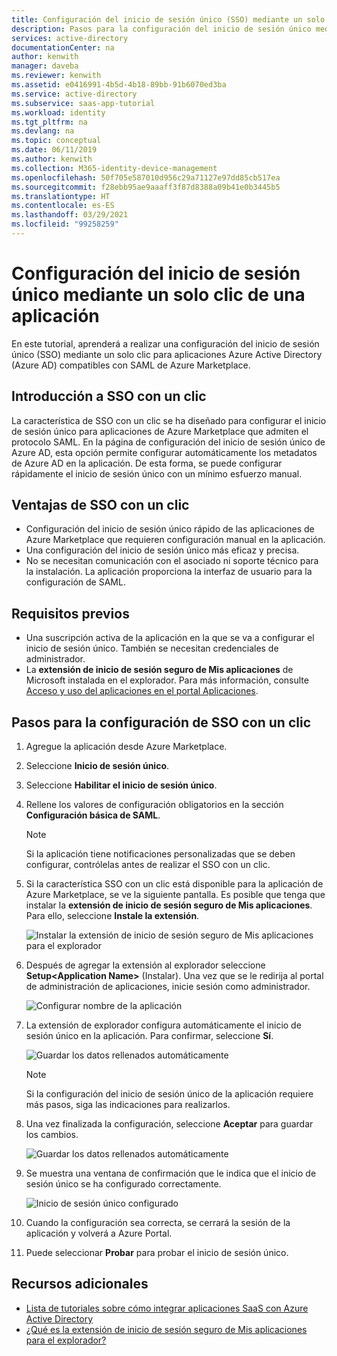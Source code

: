 ```yaml
---
title: Configuración del inicio de sesión único (SSO) mediante un solo clic de una aplicación de Azure Marketplace | Microsoft Docs
description: Pasos para la configuración del inicio de sesión único mediante un solo clic para una aplicación de Azure Marketplace.
services: active-directory
documentationCenter: na
author: kenwith
manager: daveba
ms.reviewer: kenwith
ms.assetid: e0416991-4b5d-4b18-89bb-91b6070ed3ba
ms.service: active-directory
ms.subservice: saas-app-tutorial
ms.workload: identity
ms.tgt_pltfrm: na
ms.devlang: na
ms.topic: conceptual
ms.date: 06/11/2019
ms.author: kenwith
ms.collection: M365-identity-device-management
ms.openlocfilehash: 50f705e587010d956c29a71127e97dd85cb517ea
ms.sourcegitcommit: f28ebb95ae9aaaff3f87d8388a09b41e0b3445b5
ms.translationtype: HT
ms.contentlocale: es-ES
ms.lasthandoff: 03/29/2021
ms.locfileid: "99258259"
---
```

# <a name="one-click-app-configuration-of-single-sign-on"></a>Configuración del inicio de sesión único mediante un solo clic de una aplicación

 En este tutorial, aprenderá a realizar una configuración del inicio de sesión único (SSO) mediante un solo clic para aplicaciones Azure Active Directory (Azure AD) compatibles con SAML de Azure Marketplace.

## <a name="introduction-to-one-click-sso"></a>Introducción a SSO con un clic

La característica de SSO con un clic se ha diseñado para configurar el inicio de sesión único para aplicaciones de Azure Marketplace que admiten el protocolo SAML. En la página de configuración del inicio de sesión único de Azure AD, esta opción permite configurar automáticamente los metadatos de Azure AD en la aplicación. De esta forma, se puede configurar rápidamente el inicio de sesión único con un mínimo esfuerzo manual.

## <a name="advantages-of-one-click-sso"></a>Ventajas de SSO con un clic

- Configuración del inicio de sesión único rápido de las aplicaciones de Azure Marketplace que requieren configuración manual en la aplicación.
- Una configuración del inicio de sesión único más eficaz y precisa.
- No se necesitan comunicación con el asociado ni soporte técnico para la instalación. La aplicación proporciona la interfaz de usuario para la configuración de SAML.

## <a name="prerequisites"></a>Requisitos previos

- Una suscripción activa de la aplicación en la que se va a configurar el inicio de sesión único. También se necesitan credenciales de administrador.
- La **extensión de inicio de sesión seguro de Mis aplicaciones** de Microsoft instalada en el explorador. Para más información, consulte [Acceso y uso del aplicaciones en el portal Aplicaciones](../user-help/my-apps-portal-end-user-access.md).

## <a name="one-click-sso-configuration-steps"></a>Pasos para la configuración de SSO con un clic

1. Agregue la aplicación desde Azure Marketplace.

2. Seleccione **Inicio de sesión único**.

3. Seleccione **Habilitar el inicio de sesión único**.

4. Rellene los valores de configuración obligatorios en la sección **Configuración básica de SAML**.

    > [!NOTE]
    > Si la aplicación tiene notificaciones personalizadas que se deben configurar, contrólelas antes de realizar el SSO con un clic.

5. Si la característica SSO con un clic está disponible para la aplicación de Azure Marketplace, se ve la siguiente pantalla. Es posible que tenga que instalar la **extensión de inicio de sesión seguro de Mis aplicaciones**. Para ello, seleccione **Instale la extensión**.

   ![Instalar la extensión de inicio de sesión seguro de Mis aplicaciones para el explorador](./media/one-click-sso-tutorial/install-myappssecure-extension.png)

6. Después de agregar la extensión al explorador seleccione **Setup\<Application Name\>** (Instalar). Una vez que se le redirija al portal de administración de aplicaciones, inicie sesión como administrador.

   ![Configurar nombre de la aplicación](./media/one-click-sso-tutorial/setup-sso.png)

7. La extensión de explorador configura automáticamente el inicio de sesión único en la aplicación. Para confirmar, seleccione **Sí**.

   ![Guardar los datos rellenados automáticamente](./media/one-click-sso-tutorial/save-autopopulate.png)

   > [!NOTE]
   > Si la configuración del inicio de sesión único de la aplicación requiere más pasos, siga las indicaciones para realizarlos.

8. Una vez finalizada la configuración, seleccione **Aceptar** para guardar los cambios.

   ![Guardar los datos rellenados automáticamente](./media/one-click-sso-tutorial/save-data.png)

9. Se muestra una ventana de confirmación que le indica que el inicio de sesión único se ha configurado correctamente.

   ![Inicio de sesión único configurado](./media/one-click-sso-tutorial/sso-configured.png)

10. Cuando la configuración sea correcta, se cerrará la sesión de la aplicación y volverá a Azure Portal.

11. Puede seleccionar **Probar** para probar el inicio de sesión único.

## <a name="additional-resources"></a>Recursos adicionales

* [Lista de tutoriales sobre cómo integrar aplicaciones SaaS con Azure Active Directory](../saas-apps/tutorial-list.md)
* [¿Qué es la extensión de inicio de sesión seguro de Mis aplicaciones para el explorador?](../user-help/my-apps-portal-end-user-access.md)
